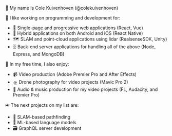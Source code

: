 👋 My name is Cole Kuivenhoven (@colekuivenhoven)


💖 I like working on programming and development for:
- 📄 Single-page and progressive web applications (React, Vue)
- 📲 Hybrid applications on both Android and iOS (React Native)
- 🗺️ SLAM and point-cloud applications using lidar (RealsenseSDK, Unity)
- 🗄️ Back-end server applications for handling all of the above (Node, Express, and MongoDB)


💞 In my free time, I also enjoy:
- 📹 Video production (Adobe Premier Pro and After Effects)
- 🛸 Drone photography for video projects (Mavic Pro 2)
- 🎹 Audio & music production for my video projects (FL, Audacity, and Premier Pro)


⏭️ The next projects on my list are:
- 🤖 SLAM-based pathfinding
- 💬 ML-based language models
- 🗃️ GraphQL server development

<!---
colekuivenhoven/colekuivenhoven is a ✨ special ✨ repository because its `README.md` (this file) appears on your GitHub profile.
You can click the Preview link to take a look at your changes.
--->
